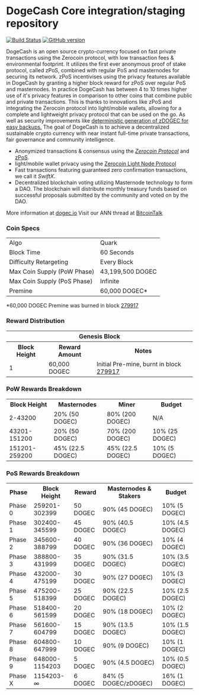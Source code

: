 DogeCash Core integration/staging repository
=====================================

[![Build Status](https://travis-ci.org/DogeCash-Project/DogeCash.svg?branch=master)](https://travis-ci.org/DogeCash-Project/DogeCash) [![GitHub version](https://badge.fury.io/gh/DogeCash-Project%2FDogeCash.svg)](https://badge.fury.io/gh/DogeCash-Project%2FDogeCash)

DogeCash is an open source crypto-currency focused on fast private transactions using the Zerocoin protocol, with low transaction fees & environmental footprint.  It utilizes the first ever anonymous proof of stake protocol, called zPoS, combined with regular PoS and masternodes for securing its network. zPoS incentivises using the privacy features available in DogeCash by granting a higher block reward for zPoS over regular PoS and masternodes. In practice DogeCash has between 4 to 10 times higher use of it's privacy features in comparison to other coins that combine public and private transactions. This is thanks to innovations like zPoS and integrating the Zerocoin protocol into light/mobile wallets, allowing for a complete and lightweight privacy protocol that can be used on the go. As well as security improvements like [deterministic generation of zDOGEC for easy backups.](https://www.reddit.com/r/DogeCash/comments/8gbjf7/how_to_use_deterministic_zerocoin_generation/)
The goal of DogeCash is to achieve a decentralized sustainable crypto currency with near instant full-time private transactions, fair governance and community intelligence.
- Anonymized transactions & consensus using the [_Zerocoin Protocol_](http://www.dogec.io/zDOGEC) and [zPoS](https://dogec.io/zpos/).
- light/mobile wallet privacy using the [Zerocoin Light Node Protocol](https://dogec.io/wp-content/uploads/2018/11/Zerocoin_Light_Node_Protocol.pdf)
- Fast transactions featuring guaranteed zero confirmation transactions, we call it _SwiftX_.
- Decentralized blockchain voting utilizing Masternode technology to form a DAO. The blockchain will distribute monthly treasury funds based on successful proposals submitted by the community and voted on by the DAO.

More information at [dogec.io](http://www.dogec.io) Visit our ANN thread at [BitcoinTalk](http://www.bitcointalk.org/index.php?topic=1262920)

### Coin Specs
<table>
<tr><td>Algo</td><td>Quark</td></tr>
<tr><td>Block Time</td><td>60 Seconds</td></tr>
<tr><td>Difficulty Retargeting</td><td>Every Block</td></tr>
<tr><td>Max Coin Supply (PoW Phase)</td><td>43,199,500 DOGEC</td></tr>
<tr><td>Max Coin Supply (PoS Phase)</td><td>Infinite</td></tr>
<tr><td>Premine</td><td>60,000 DOGEC*</td></tr>
</table>

*60,000 DOGEC Premine was burned in block [279917](http://www.presstab.pw/phpexplorer/DogeCash/block.php?blockhash=206d9cfe859798a0b0898ab00d7300be94de0f5469bb446cecb41c3e173a57e0)

### Reward Distribution

<table>
<th colspan=4>Genesis Block</th>
<tr><th>Block Height</th><th>Reward Amount</th><th>Notes</th></tr>
<tr><td>1</td><td>60,000 DOGEC</td><td>Initial Pre-mine, burnt in block <a href="http://www.presstab.pw/phpexplorer/DogeCash/block.php?blockhash=206d9cfe859798a0b0898ab00d7300be94de0f5469bb446cecb41c3e173a57e0">279917</a></td></tr>
</table>

### PoW Rewards Breakdown

<table>
<th>Block Height</th><th>Masternodes</th><th>Miner</th><th>Budget</th>
<tr><td>2-43200</td><td>20% (50 DOGEC)</td><td>80% (200 DOGEC)</td><td>N/A</td></tr>
<tr><td>43201-151200</td><td>20% (50 DOGEC)</td><td>70% (200 DOGEC)</td><td>10% (25 DOGEC)</td></tr>
<tr><td>151201-259200</td><td>45% (22.5 DOGEC)</td><td>45% (22.5 DOGEC)</td><td>10% (5 DOGEC)</td></tr>
</table>

### PoS Rewards Breakdown

<table>
<th>Phase</th><th>Block Height</th><th>Reward</th><th>Masternodes & Stakers</th><th>Budget</th>
<tr><td>Phase 0</td><td>259201-302399</td><td>50 DOGEC</td><td>90% (45 DOGEC)</td><td>10% (5 DOGEC)</td></tr>
<tr><td>Phase 1</td><td>302400-345599</td><td>45 DOGEC</td><td>90% (40.5 DOGEC)</td><td>10% (4.5 DOGEC)</td></tr>
<tr><td>Phase 2</td><td>345600-388799</td><td>40 DOGEC</td><td>90% (36 DOGEC)</td><td>10% (4 DOGEC)</td></tr>
<tr><td>Phase 3</td><td>388800-431999</td><td>35 DOGEC</td><td>90% (31.5 DOGEC)</td><td>10% (3.5 DOGEC)</td></tr>
<tr><td>Phase 4</td><td>432000-475199</td><td>30 DOGEC</td><td>90% (27 DOGEC)</td><td>10% (3 DOGEC)</td></tr>
<tr><td>Phase 5</td><td>475200-518399</td><td>25 DOGEC</td><td>90% (22.5 DOGEC)</td><td>10% (2.5 DOGEC)</td></tr>
<tr><td>Phase 6</td><td>518400-561599</td><td>20 DOGEC</td><td>90% (18 DOGEC)</td><td>10% (2 DOGEC)</td></tr>
<tr><td>Phase 7</td><td>561600-604799</td><td>15 DOGEC</td><td>90% (13.5 DOGEC)</td><td>10% (1.5 DOGEC)</td></tr>
<tr><td>Phase 8</td><td>604800-647999</td><td>10 DOGEC</td><td>90% (9 DOGEC)</td><td>10% (1 DOGEC)</td></tr>
<tr><td>Phase 9</td><td>648000-1154203</td><td>5 DOGEC</td><td>90% (4.5 DOGEC)</td><td>10% (0.5 DOGEC)</td></tr>
<tr><td>Phase X</td><td>1154203-∞</td><td>6 DOGEC</td><td>84% (5 DOGEC/zDOGEC)</td><td>16% (1 DOGEC)</td></tr>
</table>
